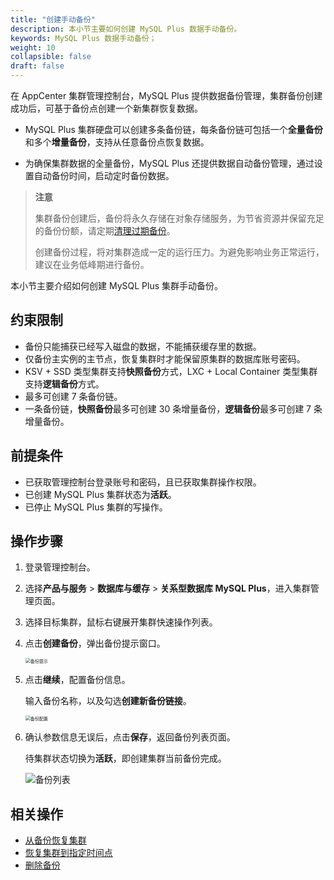 ```yaml
---
title: "创建手动备份"
description: 本小节主要如何创建 MySQL Plus 数据手动备份。 
keywords: MySQL Plus 数据手动备份；
weight: 10
collapsible: false
draft: false
---
```




在 AppCenter 集群管理控制台，MySQL Plus 提供数据备份管理，集群备份创建成功后，可基于备份点创建一个新集群恢复数据。

- MySQL Plus 集群硬盘可以创建多条备份链，每条备份链可包括一个**全量备份**和多个**增量备份**，支持从任意备份点恢复数据。

- 为确保集群数据的全量备份，MySQL Plus 还提供数据自动备份管理，通过设置自动备份时间，启动定时备份数据。

> **注意**
> 
> 集群备份创建后，备份将永久存储在对象存储服务，为节省资源并保留充足的备份份额，请定期[清理过期备份](../delete_backup)。
> 
> 创建备份过程，将对集群造成一定的运行压力。为避免影响业务正常运行，建议在业务低峰期进行备份。

本小节主要介绍如何创建 MySQL Plus 集群手动备份。

## 约束限制

- 备份只能捕获已经写入磁盘的数据，不能捕获缓存里的数据。
- 仅备份主实例的主节点，恢复集群时才能保留原集群的数据库账号密码。
- KSV + SSD 类型集群支持**快照备份**方式，LXC + Local Container 类型集群支持**逻辑备份**方式。
- 最多可创建 7 条备份链。
- 一条备份链，**快照备份**最多可创建 30 条增量备份，**逻辑备份**最多可创建 7 条增量备份。

## 前提条件

- 已获取管理控制台登录账号和密码，且已获取集群操作权限。
- 已创建 MySQL Plus 集群状态为**活跃**。
- 已停止 MySQL Plus 集群的写操作。

## 操作步骤

1. 登录管理控制台。
2. 选择**产品与服务** > **数据库与缓存** > **关系型数据库 MySQL Plus**，进入集群管理页面。
3. 选择目标集群，鼠标右键展开集群快速操作列表。
4. 点击**创建备份**，弹出备份提示窗口。

   <img src="../../../_images/backup_notice.png" alt="备份提示" style="zoom:50%;" />

5. 点击**继续**，配置备份信息。

    输入备份名称，以及勾选**创建新备份链接**。

   <img src="../../../_images/backup_config.png" alt="备份配置" style="zoom:50%;" />

6. 确认参数信息无误后，点击**保存**，返回备份列表页面。

   待集群状态切换为**活跃**，即创建集群当前备份完成。

    <img src="../../../_images/backup_list.png" alt="备份列表" style="zoom:100%;" />

## 相关操作

- [从备份恢复集群](../restore_from_backup)
- [恢复集群到指定时间点](../restore_point_in_time)
- [删除备份](../delete_backup)
